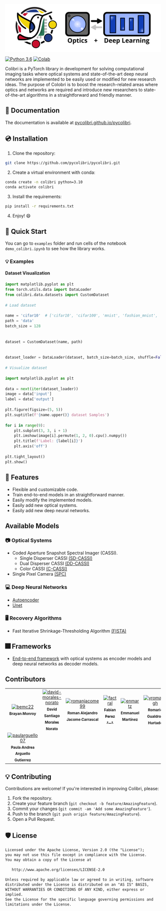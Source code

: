 ﻿<div style="display:flex;">
  <img src="docs/source/figures/colibri-banner.svg" alt="colibri-banner-full" style="width:100%;margin-left:auto;marging-right:auto;">
</div>

[![Python 3.6](https://img.shields.io/badge/python-3.10-blue.svg)](https://www.python.org/downloads/release/python-3100/)
[![Colab](https://colab.research.google.com/assets/colab-badge.svg)](https://colab.research.google.com/github/pycolibri/pycolibri/blob/main/main.ipynb)

Colibri is a PyTorch library in development for solving computational imaging tasks where optical systems and
state-of-the-art deep neural networks are implemented to be easily used or modified for new research ideas. The purpose
of Colobri is to boost the research-related areas where optics and networks are required and introduce new researchers
to state-of-the-art algorithms in a straightforward and friendly manner.

## 📑 Documentation

The documentation is available at [pycolibri.github.io/pycolibri](https://pycolibri.github.io/pycolibri/).

## 💿 Installation

1. Clone the repository:

```bash
git clone https://github.com/pycolibri/pycolibri.git
```

2. Create a virtual environment with conda:

```bash
conda create -n colibri python=3.10
conda activate colibri
```

3. Install the requirements:

```bash
pip install -r requirements.txt
```

4. Enjoy! 😄

## 🚀 Quick Start

You can go to ``examples`` folder and run cells of the notebook ``demo_colibri.ipynb`` to see how the library works.

### 💡 Examples

#### Dataset Visualization

```python
import matplotlib.pyplot as plt
from torch.utils.data import DataLoader
from colibri.data.datasets import CustomDataset

# Load dataset

name = 'cifar10'  # ['cifar10', 'cifar100', 'mnist', 'fashion_mnist', 'cave']
path = 'data'
batch_size = 128


dataset = CustomDataset(name, path)


dataset_loader = DataLoader(dataset, batch_size=batch_size, shuffle=False, num_workers=0)

# Visualize dataset

import matplotlib.pyplot as plt

data = next(iter(dataset_loader))
image = data['input']
label = data['output']

plt.figure(figsize=(5, 5))
plt.suptitle(f'{name.upper()} dataset Samples')

for i in range(9):
    plt.subplot(3, 3, i + 1)
    plt.imshow(image[i].permute(1, 2, 0).cpu().numpy())
    plt.title(f'Label: {label[i]}')
    plt.axis('off')

plt.tight_layout()
plt.show()

```

## 🧰 Features

- Flexible and customizable code.
- Train end-to-end models in an straightforward manner.
- Easily modify the implemented models.
- Easily add new optical systems.
- Easily add new deep neural networks.

## Available Models

### 📷 Optical Systems

- Coded Aperture Snapshot Spectral Imager (CASSI).
    - Single Disperser CASSI [(SD-CASSI)](https://pycolibri.github.io/pycolibri/stubs/colibri.optics.cassi.SD_CASSI.html#colibri.optics.cassi.SD_CASSI)
    - Dual Disperser CASSI [(DD-CASSI)](https://pycolibri.github.io/pycolibri/stubs/colibri.optics.cassi.DD_CASSI.html)
    - Color CASSI [(C-CASSI)](https://pycolibri.github.io/pycolibri/stubs/colibri.optics.cassi.C_CASSI.html)
- Single Pixel Camera [(SPC)](https://pycolibri.github.io/pycolibri/stubs/colibri.optics.spc.SPC.html)

### 💻️ Deep Neural Networks

- [Autoencoder](https://pycolibri.github.io/pycolibri/models.html)
- [Unet](https://pycolibri.github.io/pycolibri/models.html)

### 🖥 Recovery Algorithms

- Fast Iterative Shrinkage-Thresholding Algorithm [(FISTA)](https://pycolibri.github.io/pycolibri/recovery.html)

## 🎆 Frameworks

- [End-to-end framework](https://pycolibri.github.io/pycolibri/architectures.html) with optical systems as encoder models and deep neural networks as decoder models.

## Contributors

<!-- readme: bemc22,David-Morales-Norato,leonsuarez24,romanjacome99,paularguello07,Enmartz,yromariogh,Factral/- -start -->
<table>
	<tbody>
		<tr>
            <td align="center">
                <a href="https://github.com/bemc22">
                    <img src="https://avatars.githubusercontent.com/u/27647840?v=4" width="100;" alt="bemc22"/>
                    <br />
                    <sub><b>Brayan Monroy</b></sub>
                </a>
            </td>
            <td align="center">
                <a href="https://github.com/david-morales-norato">
                    <img src="https://avatars.githubusercontent.com/u/46037413?v=4" width="100;" alt="david-morales-norato"/>
                    <br />
                    <sub><b>David Santiago Morales Norato</b></sub>
                </a>
            </td>
            <td align="center">
                <a href="https://github.com/romanjacome99">
                    <img src="https://avatars.githubusercontent.com/u/18606737?v=4" width="100;" alt="romanjacome99"/>
                    <br />
                    <sub><b>Roman Alejandro Jacome Carrascal</b></sub>
                </a>
            </td>
            <td align="center">
                <a href="https://github.com/factral">
                    <img src="https://avatars.githubusercontent.com/u/74687828?v=4" width="100;" alt="factral"/>
                    <br />
                    <sub><b>Fabian Perez *-*</b></sub>
                </a>
            </td>
            <td align="center">
                <a href="https://github.com/enmartz">
                    <img src="https://avatars.githubusercontent.com/u/58752635?v=4" width="100;" alt="enmartz"/>
                    <br />
                    <sub><b>Emmanuel Martínez</b></sub>
                </a>
            </td>
            <td align="center">
                <a href="https://github.com/yromariogh">
                    <img src="https://avatars.githubusercontent.com/u/64557285?v=4" width="100;" alt="yromariogh"/>
                    <br />
                    <sub><b>Romario Gualdron Hurtado</b></sub>
                </a>
            </td>
		</tr>
		<tr>
            <td align="center">
                <a href="https://github.com/paularguello07">
                    <img src="https://avatars.githubusercontent.com/u/68118520?v=4" width="100;" alt="paularguello07"/>
                    <br />
                    <sub><b>Paula Andrea Arguello Gutierrez</b></sub>
                </a>
            </td>
		</tr>
	<tbody>
</table>
<!-- readme: bemc22,David-Morales-Norato,leonsuarez24,romanjacome99,Factral,Enmartz,yromariogh,paularguello07,leonsuarez24/- -end -->

## 💡 Contributing

Contributions are welcome! If you're interested in improving Colibri, please:

1. Fork the repository.
2. Create your feature branch (``git checkout -b feature/AmazingFeature``).
3. Commit your changes (``git commit -am 'Add some AmazingFeature'``).
4. Push to the branch (``git push origin feature/AmazingFeature``).
5. Open a Pull Request.

## 🛡️ License

```
Licensed under the Apache License, Version 2.0 (the "License");
you may not use this file except in compliance with the License.
You may obtain a copy of the License at

   http://www.apache.org/licenses/LICENSE-2.0

Unless required by applicable law or agreed to in writing, software
distributed under the License is distributed on an "AS IS" BASIS,
WITHOUT WARRANTIES OR CONDITIONS OF ANY KIND, either express or implied.
See the License for the specific language governing permissions and
limitations under the License.
```
